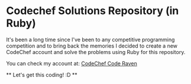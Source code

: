 Codechef Solutions Repository (in Ruby)
=======================================
It's been a long time since I've been to any competitive programming competition and to bring back the memories I decided to create a new CodeChef account and solve the problems using Ruby for this repository.

You can check my account at: [CodeChef Code Raven](https://www.codechef.com/users/coderaven)

** Let's get this coding! :D **